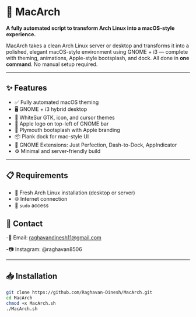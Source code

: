 # 🍏 MacArch

**A fully automated script to transform Arch Linux into a macOS-style experience.**

MacArch takes a clean Arch Linux server or desktop and transforms it into a polished, elegant macOS-style environment using GNOME + i3 — complete with theming, animations, Apple-style bootsplash, and dock. All done in **one command**. No manual setup required.

---

## ✨ Features

- ✅ Fully automated macOS theming
- 🖥️ GNOME + i3 hybrid desktop
- 🎨 WhiteSur GTK, icon, and cursor themes
- 🍎 Apple logo on top-left of GNOME bar
- 🚀 Plymouth bootsplash with Apple branding
- 📦 Plank dock for mac-style UI
- 🧩 GNOME Extensions: Just Perfection, Dash-to-Dock, AppIndicator
- ⚙️ Minimal and server-friendly build

---

## 📋 Requirements

- 🐧 Fresh Arch Linux installation (desktop or server)
- 🌐 Internet connection
- 🔐 `sudo` access

 ##  📧 Contact
-📧 Email: raghavandinesh11@gmail.com

-📷 Instagram: @raghavan8506
 

---

## 📥 Installation

```bash
git clone https://github.com/Raghavan-Dinesh/MacArch.git
cd MacArch
chmod +x MacArch.sh
./MacArch.sh

